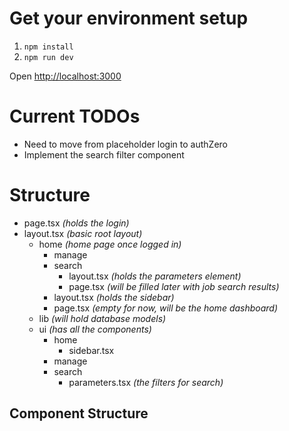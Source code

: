 # Get your environment setup

1. ```npm install```
2. ```npm run dev```

Open [http://localhost:3000](http://localhost:3000)

# Current TODOs
- Need to move from placeholder login to authZero
- Implement the search filter component

# Structure
- page.tsx                      _(holds the login)_
- layout.tsx                    _(basic root layout)_
  - home                        _(home page once logged in)_
    - manage
    - search
      - layout.tsx             _(holds the parameters element)_
      - page.tsx               _(will be filled later with job search results)_
    - layout.tsx               _(holds the sidebar)_
    - page.tsx                 _(empty for now, will be the home dashboard)_
  - lib                        _(will hold database models)_
  - ui                         _(has all the components)_
    - home
      - sidebar.tsx 
    - manage
    - search
      - parameters.tsx         _(the filters for search)_

## Component Structure

